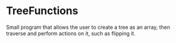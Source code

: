# TreeFunctions
Small program that allows the user to create a tree as an array, then traverse and perform actions on it, such as flipping it.

